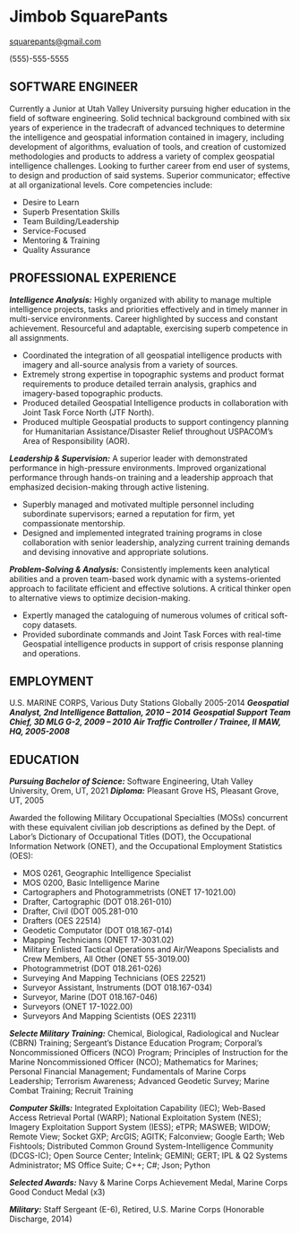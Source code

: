 # Jimbob SquarePants

[squarepants@gmail.com](mailto:squarepants@gmail.com)  

(555)-555-5555

## SOFTWARE ENGINEER

Currently a Junior at Utah Valley University pursuing higher education in the field of software engineering.  Solid technical background combined with six years of experience in the tradecraft of advanced techniques to determine the intelligence and geospatial information contained in imagery, including development of algorithms, evaluation of tools, and creation of customized methodologies and products to address a variety of complex geospatial intelligence challenges. Looking to further career from end user of systems, to design and production of said systems.  Superior communicator; effective at all organizational levels.  Core competencies include:

* Desire to Learn 
* Superb Presentation Skills 
* Team Building/Leadership
* Service-Focused
* Mentoring & Training
* Quality Assurance

## PROFESSIONAL EXPERIENCE

**_Intelligence Analysis:_** Highly organized with ability to manage multiple intelligence projects, tasks and priorities effectively and in timely manner in multi-service environments.  Career highlighted by success and constant achievement.  Resourceful and adaptable, exercising superb competence in all assignments.

* Coordinated the integration of all geospatial intelligence products with imagery and all-source analysis from a variety of sources.
* Extremely strong expertise in topographic systems and product format requirements to produce detailed terrain analysis, graphics and imagery-based topographic products.
* Produced detailed Geospatial Intelligence products in collaboration with Joint Task Force North (JTF North). 
* Produced multiple Geospatial products to support contingency planning for Humanitarian Assistance/Disaster Relief throughout USPACOM’s Area of Responsibility (AOR). 

**_Leadership & Supervision:_** A superior leader with demonstrated performance in high-pressure environments.  Improved organizational performance through hands-on training and a leadership approach that emphasized decision-making through active listening. 
* Superbly managed and motivated multiple personnel including subordinate supervisors; earned a reputation for firm, yet compassionate mentorship. 
* Designed and implemented integrated training programs in close collaboration with senior leadership, analyzing current training demands and devising innovative and appropriate solutions.

**_Problem-Solving & Analysis:_**  Consistently implements keen analytical abilities and a proven team-based work dynamic with a systems-oriented approach to facilitate efficient and effective solutions.  A critical thinker open to alternative views to optimize decision-making. 
* Expertly managed the cataloguing of numerous volumes of critical soft-copy datasets. 
* Provided subordinate commands and Joint Task Forces with real-time Geospatial intelligence products in support of crisis response planning and operations.

## EMPLOYMENT
U.S. MARINE CORPS, Various Duty Stations Globally 2005-2014
**_Geospatial Analyst, 2nd Intelligence Battalion, 2010 – 2014_**
**_Geospatial Support Team Chief, 3D MLG G-2, 2009 – 2010_**
**_Air Traffic Controller / Trainee, II MAW, HQ, 2005-2008_**

## EDUCATION
**_Pursuing Bachelor of Science:_**  Software Engineering, Utah Valley University, Orem, UT, 2021
**_Diploma:_** Pleasant Grove HS, Pleasant Grove, UT, 2005 

Awarded the following Military Occupational Specialties (MOSs) concurrent with these equivalent civilian job descriptions as defined by the Dept. of Labor’s Dictionary of Occupational Titles (DOT), the Occupational Information Network (ONET), and the Occupational Employment Statistics (OES): 
* MOS 0261, Geographic Intelligence Specialist 
* MOS 0200, Basic Intelligence Marine 
* Cartographers and Photogrammetrists (ONET 17-1021.00) 
* Drafter, Cartographic (DOT 018.261-010) 
* Drafter, Civil (DOT 005.281-010
* Drafters (OES 22514)
* Geodetic Computator (DOT 018.167-014) 
* Mapping Technicians (ONET 17-3031.02) 
* Military Enlisted Tactical Operations and Air/Weapons Specialists and Crew Members, All Other (ONET 55-3019.00)
* Photogrammetrist (DOT 018.261-026) 
* Surveying And Mapping Technicians (OES 22521) 
* Surveyor Assistant, Instruments (DOT 018.167-034) 
* Surveyor, Marine (DOT 018.167-046) 
* Surveyors (ONET 17-1022.00) 
* Surveyors And Mapping Scientists (OES 22311)

**_Selecte Military Training:_**  Chemical, Biological, Radiological and Nuclear (CBRN) Training; Sergeant’s Distance Education Program; Corporal’s Noncommissioned Officers (NCO) Program; Principles of Instruction for the Marine Noncommissioned Officer (NCO); Mathematics for Marines; Personal Financial Management; Fundamentals of Marine Corps Leadership; Terrorism Awareness; Advanced Geodetic Survey; Marine Combat Training; Recruit Training

**_Computer Skills:_**  Integrated Exploitation Capability (IEC); Web-Based Access Retrieval Portal (WARP); National Exploitation System (NES); Imagery Exploitation Support System (IESS); eTPR; MASWEB; WIDOW; Remote View; Socket GXP; ArcGIS; AGITK; Falconview; Google Earth; Web Fishtools; Distributed Common Ground System-Intelligence Community (DCGS-IC); Open Source Center; Intelink; GEMINI; GERT; IPL & Q2 Systems Administrator; MS Office Suite; C++; C#; Json; Python 

**_Selected Awards:_**  Navy & Marine Corps Achievement Medal, Marine Corps Good Conduct Medal (x3) 

**_Military:_** Staff Sergeant (E-6), Retired, U.S. Marine Corps (Honorable Discharge, 2014) 
